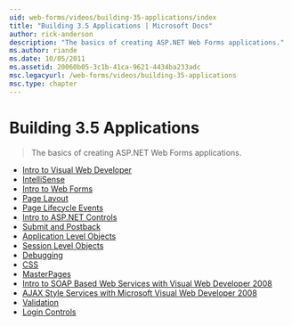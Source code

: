 ```yaml
---
uid: web-forms/videos/building-35-applications/index
title: "Building 3.5 Applications | Microsoft Docs"
author: rick-anderson
description: "The basics of creating ASP.NET Web Forms applications."
ms.author: riande
ms.date: 10/05/2011
ms.assetid: 20060b05-3c1b-41ca-9621-4434ba233adc
msc.legacyurl: /web-forms/videos/building-35-applications
msc.type: chapter
---
```

Building 3.5 Applications
====================
> The basics of creating ASP.NET Web Forms applications.


- [Intro to Visual Web Developer](intro-to-visual-web-developer.md)
- [IntelliSense](intellisense.md)
- [Intro to Web Forms](intro-to-web-forms.md)
- [Page Layout](page-layout.md)
- [Page Lifecycle Events](page-lifecycle-events.md)
- [Intro to ASP.NET Controls](intro-to-aspnet-controls.md)
- [Submit and Postback](submit-and-postback.md)
- [Application Level Objects](application-level-objects.md)
- [Session Level Objects](session-level-objects.md)
- [Debugging](debugging.md)
- [CSS](css.md)
- [MasterPages](masterpages.md)
- [Intro to SOAP Based Web Services with Visual Web Developer 2008](an-introduction-to-soap-based-web-services-with-visual-web-developer-2008.md)
- [AJAX Style Services with Microsoft Visual Web Developer 2008](ajax-style-services-with-microsoft-visual-web-developer-2008.md)
- [Validation](validation.md)
- [Login Controls](login-controls.md)
